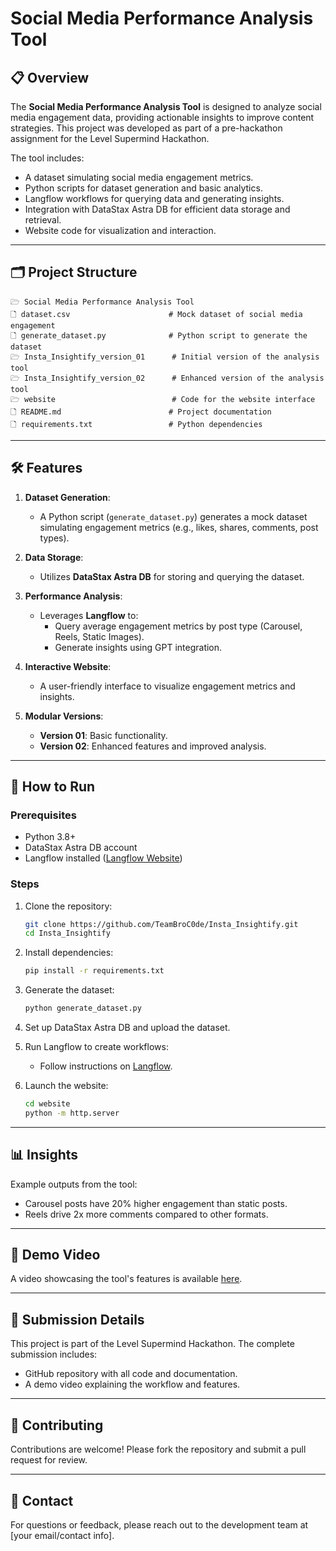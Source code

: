 # Social Media Performance Analysis Tool

## 📋 **Overview**
The **Social Media Performance Analysis Tool** is designed to analyze social media engagement data, providing actionable insights to improve content strategies. This project was developed as part of a pre-hackathon assignment for the Level Supermind Hackathon.

The tool includes:
- A dataset simulating social media engagement metrics.
- Python scripts for dataset generation and basic analytics.
- Langflow workflows for querying data and generating insights.
- Integration with DataStax Astra DB for efficient data storage and retrieval.
- Website code for visualization and interaction.

---

## 🗂 **Project Structure**
```
🗁 Social Media Performance Analysis Tool
🗋 dataset.csv                      # Mock dataset of social media engagement
🗋 generate_dataset.py              # Python script to generate the dataset
🗁 Insta_Insightify_version_01      # Initial version of the analysis tool
🗁 Insta_Insightify_version_02      # Enhanced version of the analysis tool
🗁 website                          # Code for the website interface
🗋 README.md                        # Project documentation
🗋 requirements.txt                 # Python dependencies
```

---

## 🛠️ **Features**
1. **Dataset Generation**:
   - A Python script (`generate_dataset.py`) generates a mock dataset simulating engagement metrics (e.g., likes, shares, comments, post types).

2. **Data Storage**:
   - Utilizes **DataStax Astra DB** for storing and querying the dataset.

3. **Performance Analysis**:
   - Leverages **Langflow** to:
     - Query average engagement metrics by post type (Carousel, Reels, Static Images).
     - Generate insights using GPT integration.

4. **Interactive Website**:
   - A user-friendly interface to visualize engagement metrics and insights.

5. **Modular Versions**:
   - **Version 01**: Basic functionality.
   - **Version 02**: Enhanced features and improved analysis.

---

## 🚀 **How to Run**
### Prerequisites
- Python 3.8+
- DataStax Astra DB account
- Langflow installed ([Langflow Website](https://www.langflow.org/))

### Steps
1. Clone the repository:
   ```bash
   git clone https://github.com/TeamBroC0de/Insta_Insightify.git
   cd Insta_Insightify
   ```

2. Install dependencies:
   ```bash
   pip install -r requirements.txt
   ```

3. Generate the dataset:
   ```bash
   python generate_dataset.py
   ```

4. Set up DataStax Astra DB and upload the dataset.

5. Run Langflow to create workflows:
   - Follow instructions on [Langflow](https://www.langflow.org/).

6. Launch the website:
   ```bash
   cd website
   python -m http.server
   ```

---

## 📊 **Insights**
Example outputs from the tool:
- Carousel posts have 20% higher engagement than static posts.
- Reels drive 2x more comments compared to other formats.

---

## 🎥 **Demo Video**
A video showcasing the tool's features is available [here](#).

---

## 📝 **Submission Details**
This project is part of the Level Supermind Hackathon. The complete submission includes:
- GitHub repository with all code and documentation.
- A demo video explaining the workflow and features.

---

## 🤝 **Contributing**
Contributions are welcome! Please fork the repository and submit a pull request for review.

---

## 📧 **Contact**
For questions or feedback, please reach out to the development team at [your email/contact info].

